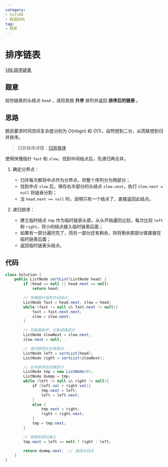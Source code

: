 ```yaml
---
category: 
- hot100
- 数据结构
tag: 
- 链表
---
```


# 排序链表

<!-- more -->

[148.排序链表](https://leetcode.cn/problems/sort-list/description/?envType=study-plan-v2&envId=top-100-liked)

## 题意

给你链表的头结点 `head` ，请将其按 **升序** 排列并返回 **排序后的链表** 。

## 思路

题目要求时间空间复杂度分别为 $O(nlogn)$ 和 $O(1)$，自然想到二分，从而联想到归并排序。

> 归并排序详情：[归并排序](./../../template/基础算法.md#2-归并排序)

使用快慢指针 `fast` 和 `slow`，找到中间结点后，先递归再合并。

1. 确定分界点：
   - 归并每次都将中点作为分界点，将整个序列分为两部分；
   - 找到中点 `slow` 后，保存右半部分的头结点 `slow.next`，执行 `slow.next = null` 将链表分割；
   - 当 `head.next == null` 时，说明只有一个结点了，直接返回此结点。

2. 递归排序：
   - 建立临时结点 `tmp` 作为临时链表头部，从头开始遍历比较，每次比较 `left` 和 `right`，将小的结点接入临时链表后面；
   - 如果有一部分遍历完了，而另一部分还有剩余，则将剩余那部分直接接在临时链表后面；
   - 返回临时链表头结点。

## 代码

```java
class Solution {
    public ListNode sortList(ListNode head) {
        if (head == null || head.next == null)
            return head;

        // 快慢指针找到中间结点
        ListNode fast = head.next, slow = head;
        while (fast != null && fast.next != null){
            fast = fast.next.next;
            slow = slow.next;
        }

        // 将链表断开，分割成两部分
        ListNode slowNext = slow.next;
        slow.next = null;

        // 递归排序左右两部分
        ListNode left = sortList(head);
        ListNode right = sortList(slowNext);

        // 合并排序后的两部分
        ListNode tmp = new ListNode(0);
        ListNode dummp = tmp;
        while (left != null && right != null){
            if (left.val < right.val){
                tmp.next = left;
                left = left.next;
            }
            else {
                tmp.next = right;
                right = right.next;
            }
            tmp = tmp.next;
        }

        // 把剩余部分接上
        tmp.next = left == null ? right : left;

        return dummp.next;  // 返回头结点
    }
}
```
